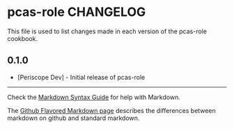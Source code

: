 pcas-role CHANGELOG
===================

This file is used to list changes made in each version of the pcas-role cookbook.

0.1.0
-----
- [Periscope Dev] - Initial release of pcas-role

- - -
Check the [Markdown Syntax Guide](http://daringfireball.net/projects/markdown/syntax) for help with Markdown.

The [Github Flavored Markdown page](http://github.github.com/github-flavored-markdown/) describes the differences between markdown on github and standard markdown.
